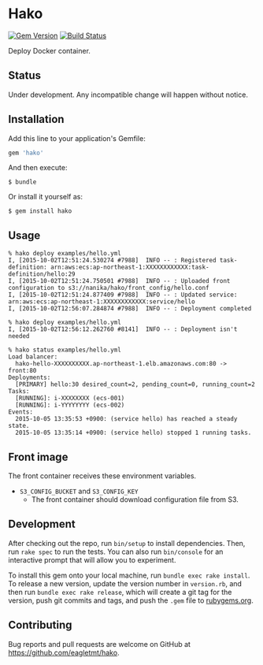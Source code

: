 # Hako
[![Gem Version](https://badge.fury.io/rb/hako.svg)](http://badge.fury.io/rb/hako)
[![Build Status](https://travis-ci.org/eagletmt/hako.svg)](https://travis-ci.org/eagletmt/hako)

Deploy Docker container.

## Status
Under development. Any incompatible change will happen without notice.

## Installation

Add this line to your application's Gemfile:

```ruby
gem 'hako'
```

And then execute:

    $ bundle

Or install it yourself as:

    $ gem install hako

## Usage

```
% hako deploy examples/hello.yml
I, [2015-10-02T12:51:24.530274 #7988]  INFO -- : Registered task-definition: arn:aws:ecs:ap-northeast-1:XXXXXXXXXXXX:task-definition/hello:29
I, [2015-10-02T12:51:24.750501 #7988]  INFO -- : Uploaded front configuration to s3://nanika/hako/front_config/hello.conf
I, [2015-10-02T12:51:24.877409 #7988]  INFO -- : Updated service: arn:aws:ecs:ap-northeast-1:XXXXXXXXXXXX:service/hello
I, [2015-10-02T12:56:07.284874 #7988]  INFO -- : Deployment completed

% hako deploy examples/hello.yml
I, [2015-10-02T12:56:12.262760 #8141]  INFO -- : Deployment isn't needed

% hako status examples/hello.yml
Load balancer:
  hako-hello-XXXXXXXXXX.ap-northeast-1.elb.amazonaws.com:80 -> front:80
Deployments:
  [PRIMARY] hello:30 desired_count=2, pending_count=0, running_count=2
Tasks:
  [RUNNING]: i-XXXXXXXX (ecs-001)
  [RUNNING]: i-YYYYYYYY (ecs-002)
Events:
  2015-10-05 13:35:53 +0900: (service hello) has reached a steady state.
  2015-10-05 13:35:14 +0900: (service hello) stopped 1 running tasks.

```

## Front image
The front container receives these environment variables.

- `S3_CONFIG_BUCKET` and `S3_CONFIG_KEY`
    - The front container should download configuration file from S3.

## Development

After checking out the repo, run `bin/setup` to install dependencies. Then, run `rake spec` to run the tests. You can also run `bin/console` for an interactive prompt that will allow you to experiment.

To install this gem onto your local machine, run `bundle exec rake install`. To release a new version, update the version number in `version.rb`, and then run `bundle exec rake release`, which will create a git tag for the version, push git commits and tags, and push the `.gem` file to [rubygems.org](https://rubygems.org).

## Contributing

Bug reports and pull requests are welcome on GitHub at https://github.com/eagletmt/hako.

